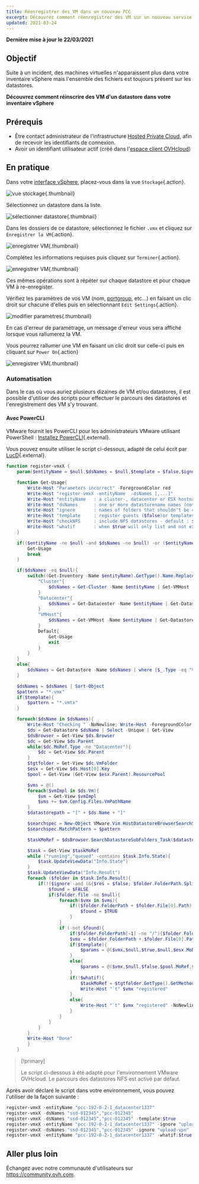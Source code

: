 ```yaml
---
title: Réenregistrer des VM dans un nouveau PCC
excerpt: Découvrez comment réenregistrer des VM sur un nouveau service depuis d'anciens datastores
updated: 2021-03-24
---
```


**Dernière mise à jour le 22/03/2021**

## Objectif

Suite à un incident, des machines virtuelles n'apparaissent plus dans votre inventaire vSphere mais l'ensemble des fichiers est toujours présent sur les datastores.

**Découvrez comment réinscrire des VM d'un datastore dans votre inventaire vSphere**

## Prérequis

- Être contact administrateur de l'infrastructure [Hosted Private Cloud](https://www.ovhcloud.com/fr-ca/enterprise/products/hosted-private-cloud/), afin de recevoir les identifiants de connexion.
- Avoir un identifiant utilisateur actif (créé dans l'[espace client OVHcloud](https://ca.ovh.com/auth/?action=gotomanager&from=https://www.ovh.com/ca/fr/&ovhSubsidiary=qc))

## En pratique

Dans votre [interface vSphere](/pages/hosted_private_cloud/hosted_private_cloud_powered_by_vmware/vsphere_interface_connexion), placez-vous dans la vue `Stockage`{.action}.

![vue stockage](images/register-vmx-01.png){.thumbnail}

Sélectionnez un datastore dans la liste.

![sélectionner datastore](images/register-vmx-02.png){.thumbnail}

Dans les dossiers de ce datastore, sélectionnez le fichier `.vmx` et cliquez sur `Enregistrer la VM`{.action}.

![enregistrer VM](images/register-vmx-03.png){.thumbnail}

Complétez les informations requises puis cliquez sur `Terminer`{.action}.

![enregistrer VM](images/register-vmx-04.png){.thumbnail}

Ces mêmes opérations sont à répéter sur chaque datastore et pour chaque VM à re-enregister.

Vérifiez les paramètres de vos VM (nom, [portgroup](/pages/hosted_private_cloud/hosted_private_cloud_powered_by_vmware/creation_vlan), etc...) en faisant un clic droit sur chacune d'elles puis en sélectionnant `Edit Settings`{.action}.

![modifier paramètres](images/register-vmx-06.png){.thumbnail}

En cas d'erreur de paramétrage, un message d'erreur vous sera affiché lorsque vous rallumerez la VM.

Vous pourrez rallumer une VM en faisant un clic droit sur celle-ci puis en cliquant sur `Power On`{.action}

![enregistrer VM](images/register-vmx-05.png){.thumbnail}

### Automatisation

Dans le cas où vous auriez plusieurs dizaines de VM et/ou datastores, il est possible d'utiliser des scripts pour effectuer le parcours des datastores et l'enregistrement des VM s'y trouvant.

#### Avec PowerCLI

VMware fournit les PowerCLI pour les administrateurs VMware utilisant PowerShell : [Installez PowerCLI](https://docs.vmware.com/fr/VMware-vSphere/6.5/com.vmware.vsphere.install.doc/GUID-F02D0C2D-B226-4908-9E5C-2E783D41FE2D.html){.external}.

Vous pouvez ensuite utiliser le script ci-dessous, adapté de celui écrit par [LucD](https://www.lucd.info/2009/12/02/raiders-of-the-lost-vmx/){.external}.

```powershell
function register-vmxX {
    param($entityName = $null,$dsNames = $null,$template = $false,$ignore = $null,$checkNFS = $true,$whatif=$false)

    function Get-Usage{
        Write-Host "Parameters incorrect" -ForegroundColor red
        Write-Host "register-vmxX -entityName  -dsNames [,...]"
        Write-Host "entityName   : a cluster-, datacenter or ESX hostname (not together with -dsNames)"
        Write-Host "dsNames      : one or more datastorename names (not together with -entityName)"
        Write-Host "ignore       : names of folders that shouldn't be checked"
        Write-Host "template     : register guests ($false)or templates ($true) - default : $false"
        Write-Host "checkNFS     : include NFS datastores - default : $true"
        Write-Host "whatif       : when $true will only list and not execute - default : $false"
    }

    if(($entityName -ne $null -and $dsNames -ne $null) -or ($entityName -eq $null -and $dsNames -eq $null)){
        Get-Usage
        break
    }

    if($dsNames -eq $null){
        switch((Get-Inventory -Name $entityName).GetType().Name.Replace("Wrapper","")){
            "Cluster"{
                $dsNames = Get-Cluster -Name $entityName | Get-VMHost | Get-Datastore | where {$_.Type -eq "VMFS" -or $checkNFS} | % {$_.Name}
            }
            "Datacenter"{
                $dsNames = Get-Datacenter -Name $entityName | Get-Datastore | where {$_.Type -eq "VMFS" -or $checkNFS} | % {$_.Name}
            }
            "VMHost"{
                $dsNames = Get-VMHost -Name $entityName | Get-Datastore | where {$_.Type -eq "VMFS" -or $checkNFS} | % {$_.Name}
            }
            Default{
                Get-Usage
                exit
            }
        }
    }
    else{
        $dsNames = Get-Datastore -Name $dsNames | where {$_.Type -eq "VMFS" -or $checkNFS} | Select -Unique | % {$_.Name}
    }

    $dsNames = $dsNames | Sort-Object
    $pattern = "*.vmx"
    if($template){
        $pattern = "*.vmtx"
    }

    foreach($dsName in $dsNames){
        Write-Host "Checking " -NoNewline; Write-Host -ForegroundColor red -BackgroundColor yellow $dsName
        $ds = Get-Datastore $dsName | Select -Unique | Get-View
        $dsBrowser = Get-View $ds.Browser
        $dc = Get-View $ds.Parent
        while($dc.MoRef.Type -ne "Datacenter"){
            $dc = Get-View $dc.Parent
        }
        $tgtfolder = Get-View $dc.VmFolder
        $esx = Get-View $ds.Host[0].Key
        $pool = Get-View (Get-View $esx.Parent).ResourcePool

        $vms = @()
        foreach($vmImpl in $ds.Vm){
            $vm = Get-View $vmImpl
            $vms += $vm.Config.Files.VmPathName
        }
        $datastorepath = "[" + $ds.Name + "]"

        $searchspec = New-Object VMware.Vim.HostDatastoreBrowserSearchSpec
        $searchspec.MatchPattern = $pattern

        $taskMoRef = $dsBrowser.SearchDatastoreSubFolders_Task($datastorePath, $searchSpec)

        $task = Get-View $taskMoRef
        while ("running","queued" -contains $task.Info.State){
            $task.UpdateViewData("Info.State")
        }
        $task.UpdateViewData("Info.Result")
        foreach ($folder in $task.Info.Result){
            if(!($ignore -and (&{$res = $false; $folder.FolderPath.Split("]")[1].Trim(" /").Split("/") | %{$res = $res -or ($ignore -contains $_)}; $res}))){
                $found = $FALSE
                if($folder.file -ne $null){
                    foreach($vmx in $vms){
                        if(($folder.FolderPath + $folder.File[0].Path) -eq $vmx){
                            $found = $TRUE
                        }
                    }
                    if (-not $found){
                        if($folder.FolderPath[-1] -ne "/"){$folder.FolderPath += "/"}
                        $vmx = $folder.FolderPath + $folder.File[0].Path
                        if($template){
                            $params = @($vmx,$null,$true,$null,$esx.MoRef)
                        }
                        else{
                            $params = @($vmx,$null,$false,$pool.MoRef,$null)
                        }
                        if(!$whatif){
                            $taskMoRef = $tgtfolder.GetType().GetMethod("RegisterVM_Task").Invoke($tgtfolder, $params)
                            Write-Host "`t" $vmx "registered"
                        }
                        else{
                            Write-Host "`t" $vmx "registered" -NoNewline; Write-Host -ForegroundColor blue -BackgroundColor white " ==> What If"
                        }
                    }
                }
            }
        }
        Write-Host "Done"
        }
    }
```

> [!primary]
>
> Le script ci-dessous à été adapté pour l'environnement VMware OVHcloud.
> Le parcours des datastores NFS est activé par défaut.
>

Après avoir déclaré le script dans votre environnement, vous pouvez l'utiliser de la façon suivante :

```powershell
register-vmxX -entityName "pcc-192-0-2-1_datacenter1337"
register-vmxX -dsNames "ssd-012345","pcc-012345"
register-vmxX -dsNames "ssd-012345","pcc-012345" -template:$true
register-vmxX -entityName "pcc-192-0-2-1_datacenter1337" -ignore "upload-vpn"
register-vmxX -dsNames "ssd-012345","pcc-012345" -ignore "upload-vpn" -checkNFS:$true
register-vmxX -entityName "pcc-192-0-2-1_datacenter1337" -whatif:$true
```

## Aller plus loin

Échangez avec notre communauté d'utilisateurs sur <https://community.ovh.com>.

